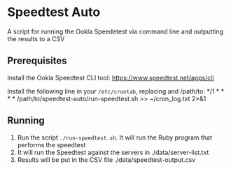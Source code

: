 # Speedtest Auto

A script for running the Ookla Speedetest via command line and outputting the results to a CSV

## Prerequisites

Install the Ookla Speedtest CLI tool: https://www.speedtest.net/apps/cli

Install the following line in your `/etc/crontab`, replacing <MYUSERACCOUNT> and /path/to:
*/1 * * * * <MYUSERACCOUNT> /path/to/speedtest-auto/run-speedtest.sh >> ~/cron_log.txt 2>&1

## Running

1. Run the script `./run-speedtest.sh`. It will run the Ruby program that performs the speedtest
2. It will run the Speedtest against the servers in ./data/server-list.txt
3. Results will be put in the CSV file ./data/speedtest-output.csv
